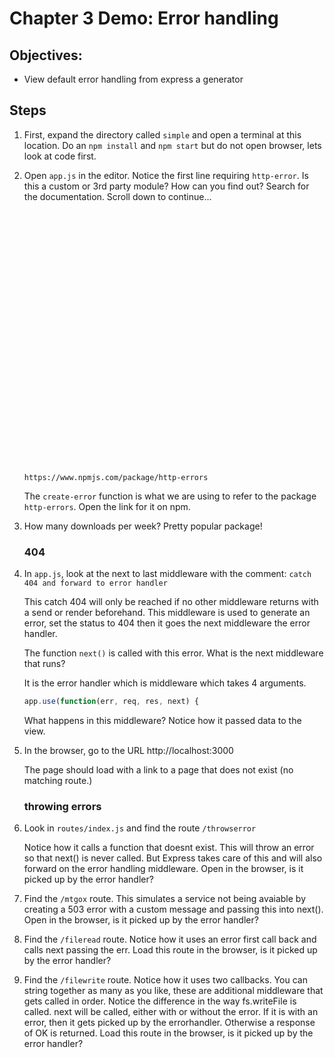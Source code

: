 # Chapter 3 Demo: Error handling

## Objectives:
* View default error handling from express a generator

## Steps

1. First, expand the directory called `simple` and open a terminal at this location. Do an `npm install` and `npm start` but do not open browser, lets look at code first.

1. Open `app.js` in the editor. Notice the first line requiring `http-error`. 
    Is this a custom or 3rd party module? How can you find out? Search for the documentation. Scroll down to continue...
    
    ```
    
    
    
    
    
    
    
    
    
    
    
    
    
    
    
    
    
    
    
    
    
    
    
    
    
    
    
    
    
    
    https://www.npmjs.com/package/http-errors
    ```


    The `create-error` function is what we are using to refer to the package `http-errors`. Open the link for it on npm. 

1. How many downloads per week? Pretty popular package!

    ### 404
1. In `app.js`, look at the next to last middleware with the comment: `catch 404 and forward to error handler`
    
    This catch 404 will only be reached if no other middleware returns with a send or render beforehand. This middleware is used to generate an error, set the status to 404 then it goes the next middleware the error handler. 

    The function `next()` is called with this error. What is the next middleware that runs?

    It is the error handler which is middleware which takes 4 arguments. 
    
    ```javascript
    app.use(function(err, req, res, next) {
    ```    

    What happens in this middleware? Notice how it passed data to the view.

1. In the browser, go to the URL http://localhost:3000

    The page should load with a link to a page that does not exist (no matching route.) 

    ### throwing errors

1. Look in `routes/index.js` and find the route `/throwserror`

    Notice how it calls a function that doesnt exist. This will throw an error so that next() is never called. But Express takes care of this and will also forward on the error handling middleware. Open in the browser, is it picked up by the error handler?

1. Find the `/mtgox` route. This simulates a service not being avaiable by creating a 503 error with a custom message and passing this into next().  Open in the browser, is it picked up by the error handler?

1. Find the `/fileread` route. Notice how it uses an error first call back and calls next passing the err. Load this route in the browser, is it picked up by the error handler?

1. Find the `/filewrite` route. Notice how it uses two callbacks. You can string together as many as you like, these are additional middleware that gets called in order. Notice the difference in the way fs.writeFile is called. next will be called, either with or without the error. If it is with an error, then it gets picked up by the errorhandler. Otherwise a response of OK is returned. Load this route in the browser, is it picked up by the error handler?


